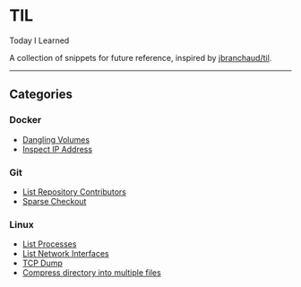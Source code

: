 # TIL
Today I Learned

A collection of snippets for future reference, inspired by [jbranchaud/til](https://github.com/jbranchaud/til).

---

## Categories

### Docker

- [Dangling Volumes](docker/dangling-volumes.md)
- [Inspect IP Address](docker/inspect-ip-address.md)

### Git

- [List Repository Contributors](git/list-contributors.md)
- [Sparse Checkout](git/sparse-checkout.md)

### Linux

- [List Processes](linux/list-processes.md)
- [List Network Interfaces](linux/list-network-interfaces.md)
- [TCP Dump](linux/tcp-dump.md)
- [Compress directory into multiple files](linux/compress-directory-multiple.md)
